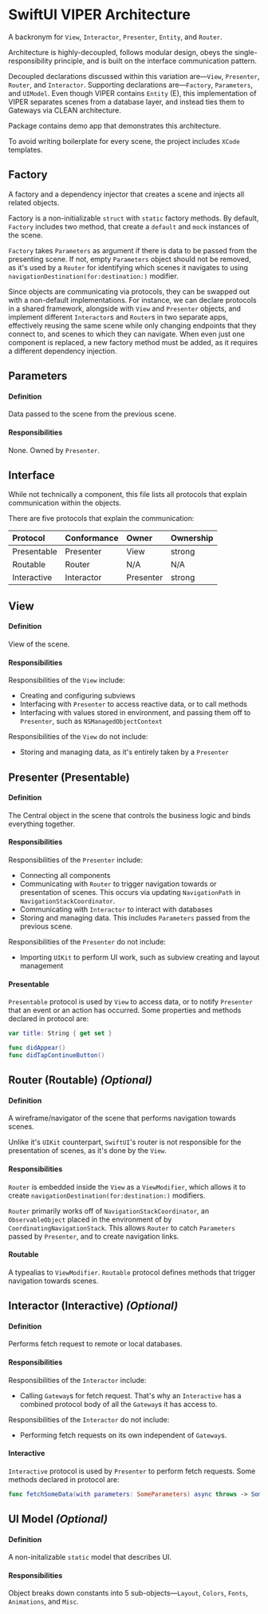 # SwiftUI VIPER Architecture

A backronym for `View`, `Interactor`, `Presenter`, `Entity`, and `Router`.

Architecture is highly-decoupled, follows modular design, obeys the single-responsibility principle, and is built on the interface communication pattern.

Decoupled declarations discussed within this variation are—`View`, `Presenter`, `Router`, and `Interactor`. Supporting declarations are—`Factory`, `Parameters`, and `UIModel`. Even though VIPER contains `Entity` (E), this implementation of VIPER separates scenes from a database layer, and instead ties them to Gateways via CLEAN architecture.

Package contains demo app that demonstrates this architecture.

To avoid writing boilerplate for every scene, the project includes `XCode` templates.

## Factory

A factory and a dependency injector that creates a scene and injects all related objects.

Factory is a non-initializable `struct` with `static` factory methods. By default, `Factory` includes two method, that create a `default` and `mock` instances of the scene.

`Factory` takes `Parameters` as argument if there is data to be passed from the presenting scene. If not, empty `Parameters` object should not be removed, as it's used by a `Router` for identifying which scenes it navigates to using `navigationDestination(for:destination:)` modifier. 

Since objects are communicating via protocols, they can be swapped out with a non-default implementations. For instance, we can declare protocols in a shared framework, alongside with `View` and `Presenter` objects, and implement different `Interactor`s and `Router`s in two separate apps, effectively reusing the same scene while only changing endpoints that they connect to, and scenes to which they can navigate. When even just one component is replaced, a new factory method must be added, as it requires a different dependency injection.

## Parameters

#### Definition

Data passed to the scene from the previous scene.

#### Responsibilities

None. Owned by `Presenter`.

## Interface

While not technically a component, this file lists all protocols that explain communication within the objects.

There are five protocols that explain the communication:

| Protocol    | Conformance    | Owner          | Ownership |
| :---------- | :------------- | :------------- | :-------- |
| Presentable | Presenter      | View           | strong    |
| Routable    | Router         | N/A            | N/A       |
| Interactive | Interactor     | Presenter      | strong    |

## View

#### Definition

View of the scene.

#### Responsibilities

Responsibilities of the `View` include:

- Creating and configuring subviews
- Interfacing with `Presenter` to access reactive data, or to call methods
- Interfacing with values stored in environment, and passing them off to `Presenter`, such as `NSManagedObjectContext`

Responsibilities of the `View` do not include:

- Storing and managing data, as it's entirely taken by a `Presenter`
    
## Presenter (Presentable)

#### Definition

The Central object in the scene that controls the business logic and binds everything together.

#### Responsibilities

Responsibilities of the `Presenter` include:

- Connecting all components
- Communicating with `Router` to trigger navigation towards or presentation of scenes. This occurs via updating `NavigationPath` in `NavigationStackCoordinator`.
- Communicating with `Interactor` to interact with databases
- Storing and managing data. This includes `Parameters` passed from the previous scene.

Responsibilities of the `Presenter` do not include:

- Importing `UIKit` to perform UI work, such as subview creating and layout management

#### Presentable

`Presentable` protocol is used by `View` to access data, or to notify `Presenter` that an event or an action has occurred. Some properties and methods declared in protocol are:

```swift
var title: String { get set }

func didAppear()
func didTapContinueButton()
```

## Router (Routable) ***(Optional)***

#### Definition

A wireframe/navigator of the scene that performs navigation towards scenes.

Unlike it's `UIKit` counterpart, `SwiftUI`'s router is not responsible for the presentation of scenes, as it's done by the `View`.

#### Responsibilities

`Router` is embedded inside the `View` as a `ViewModifier`, which allows it to create `navigationDestination(for:destination:)` modifiers.

`Router` primarily works off of `NavigationStackCoordinator`, an `ObservableObject` placed in the environment of by `CoordinatingNavigationStack`. This allows `Router` to catch `Parameters` passed by `Presenter`, and to create navigation links.

#### Routable

A typealias to `ViewModifier`. `Routable` protocol defines methods that trigger navigation towards scenes.
    
## Interactor (Interactive) ***(Optional)***

#### Definition

Performs fetch request to remote or local databases.

#### Responsibilities

Responsibilities of the `Interactor` include:

- Calling `Gateway`s for fetch request. That's why an `Interactive` has a combined protocol body of all the `Gateway`s it has access to.

Responsibilities of the `Interactor` do not include:

- Performing fetch requests on its own independent of `Gateway`s.

#### Interactive

`Interactive` protocol is used by `Presenter` to perform fetch requests. Some methods declared in protocol are:

```swift
func fetchSomeData(with parameters: SomeParameters) async throws -> SomeEntity
```

## UI Model ***(Optional)***

#### Definition

A non-initalizable `static` model that describes UI.

#### Responsibilities

Object breaks down constants into 5 sub-objects—`Layout`, `Colors`, `Fonts`, `Animations`, and `Misc`.
